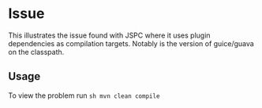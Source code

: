 # Issue
This illustrates the issue found with JSPC where it uses plugin dependencies as compilation targets. Notably is the version of guice/guava on the classpath.

## Usage
To view the problem run ```sh mvn clean compile```

